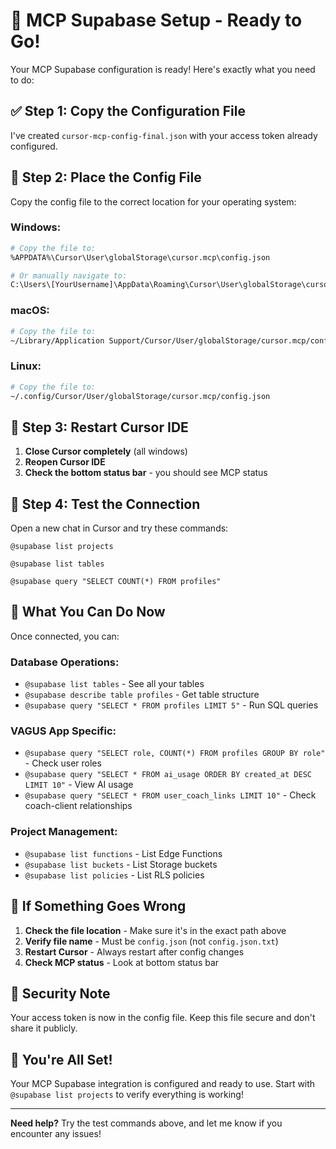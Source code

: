 # 🚀 MCP Supabase Setup - Ready to Go!

Your MCP Supabase configuration is ready! Here's exactly what you need to do:

## ✅ **Step 1: Copy the Configuration File**

I've created `cursor-mcp-config-final.json` with your access token already configured.

## 📁 **Step 2: Place the Config File**

Copy the config file to the correct location for your operating system:

### **Windows:**
```bash
# Copy the file to:
%APPDATA%\Cursor\User\globalStorage\cursor.mcp\config.json

# Or manually navigate to:
C:\Users\[YourUsername]\AppData\Roaming\Cursor\User\globalStorage\cursor.mcp\
```

### **macOS:**
```bash
# Copy the file to:
~/Library/Application Support/Cursor/User/globalStorage/cursor.mcp/config.json
```

### **Linux:**
```bash
# Copy the file to:
~/.config/Cursor/User/globalStorage/cursor.mcp/config.json
```

## 🔄 **Step 3: Restart Cursor IDE**

1. **Close Cursor completely** (all windows)
2. **Reopen Cursor IDE**
3. **Check the bottom status bar** - you should see MCP status

## 🧪 **Step 4: Test the Connection**

Open a new chat in Cursor and try these commands:

```
@supabase list projects
```

```
@supabase list tables
```

```
@supabase query "SELECT COUNT(*) FROM profiles"
```

## 🎯 **What You Can Do Now**

Once connected, you can:

### **Database Operations:**
- `@supabase list tables` - See all your tables
- `@supabase describe table profiles` - Get table structure
- `@supabase query "SELECT * FROM profiles LIMIT 5"` - Run SQL queries

### **VAGUS App Specific:**
- `@supabase query "SELECT role, COUNT(*) FROM profiles GROUP BY role"` - Check user roles
- `@supabase query "SELECT * FROM ai_usage ORDER BY created_at DESC LIMIT 10"` - View AI usage
- `@supabase query "SELECT * FROM user_coach_links LIMIT 10"` - Check coach-client relationships

### **Project Management:**
- `@supabase list functions` - List Edge Functions
- `@supabase list buckets` - List Storage buckets
- `@supabase list policies` - List RLS policies

## 🚨 **If Something Goes Wrong**

1. **Check the file location** - Make sure it's in the exact path above
2. **Verify file name** - Must be `config.json` (not `config.json.txt`)
3. **Restart Cursor** - Always restart after config changes
4. **Check MCP status** - Look at bottom status bar

## 🔐 **Security Note**

Your access token is now in the config file. Keep this file secure and don't share it publicly.

## 🎉 **You're All Set!**

Your MCP Supabase integration is configured and ready to use. Start with `@supabase list projects` to verify everything is working!

---

**Need help?** Try the test commands above, and let me know if you encounter any issues!
